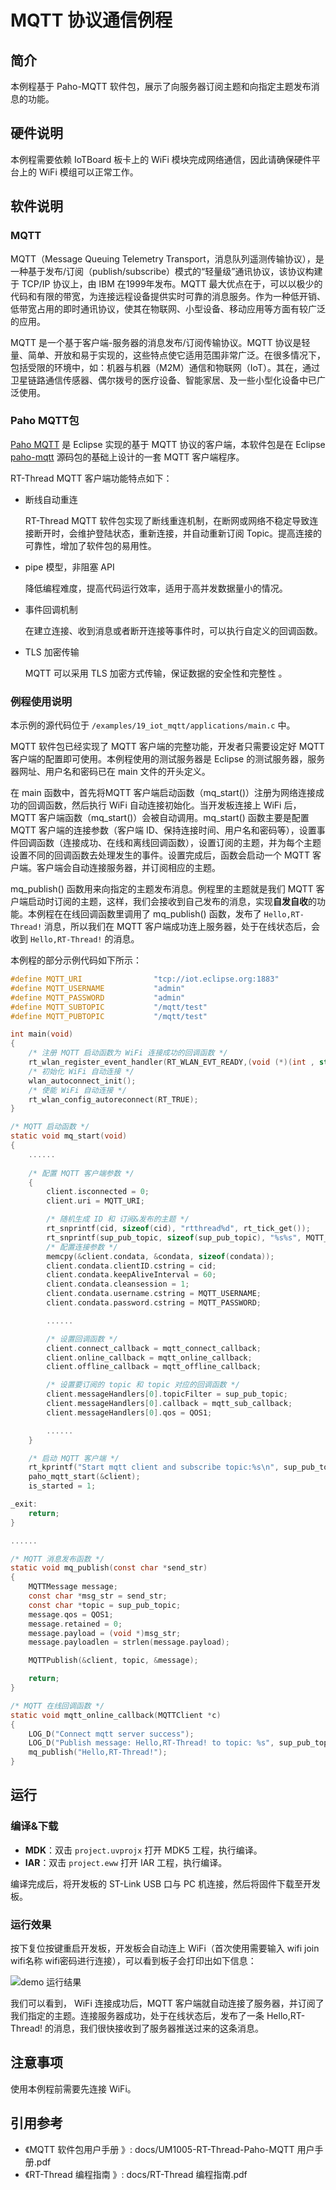 # MQTT 协议通信例程

## 简介

本例程基于 Paho-MQTT 软件包，展示了向服务器订阅主题和向指定主题发布消息的功能。

## 硬件说明

本例程需要依赖 IoTBoard 板卡上的 WiFi 模块完成网络通信，因此请确保硬件平台上的 WiFi 模组可以正常工作。

## 软件说明

### MQTT

MQTT（Message Queuing Telemetry Transport，消息队列遥测传输协议），是一种基于发布/订阅（publish/subscribe）模式的“轻量级”通讯协议，该协议构建于 TCP/IP 协议上，由 IBM 在1999年发布。MQTT 最大优点在于，可以以极少的代码和有限的带宽，为连接远程设备提供实时可靠的消息服务。作为一种低开销、低带宽占用的即时通讯协议，使其在物联网、小型设备、移动应用等方面有较广泛的应用。

MQTT 是一个基于客户端-服务器的消息发布/订阅传输协议。MQTT 协议是轻量、简单、开放和易于实现的，这些特点使它适用范围非常广泛。在很多情况下，包括受限的环境中，如：机器与机器（M2M）通信和物联网（IoT）。其在，通过卫星链路通信传感器、偶尔拨号的医疗设备、智能家居、及一些小型化设备中已广泛使用。

### Paho MQTT包

[Paho MQTT](http://www.eclipse.org/paho/downloads.php) 是 Eclipse 实现的基于 MQTT 协议的客户端，本软件包是在 Eclipse [paho-mqtt](https://github.com/eclipse/paho.mqtt.embedded-c) 源码包的基础上设计的一套 MQTT 客户端程序。

RT-Thread MQTT 客户端功能特点如下：

- 断线自动重连

  RT-Thread MQTT 软件包实现了断线重连机制，在断网或网络不稳定导致连接断开时，会维护登陆状态，重新连接，并自动重新订阅 Topic。提高连接的可靠性，增加了软件包的易用性。

- pipe 模型，非阻塞 API

  降低编程难度，提高代码运行效率，适用于高并发数据量小的情况。

- 事件回调机制

  在建立连接、收到消息或者断开连接等事件时，可以执行自定义的回调函数。

- TLS 加密传输

  MQTT 可以采用 TLS 加密方式传输，保证数据的安全性和完整性 。

### 例程使用说明

本示例的源代码位于 `/examples/19_iot_mqtt/applications/main.c` 中。

MQTT 软件包已经实现了 MQTT 客户端的完整功能，开发者只需要设定好 MQTT 客户端的配置即可使用。本例程使用的测试服务器是 Eclipse 的测试服务器，服务器网址、用户名和密码已在 main 文件的开头定义。

在 main 函数中，首先将MQTT 客户端启动函数（mq_start()）注册为网络连接成功的回调函数，然后执行 WiFi 自动连接初始化。当开发板连接上 WiFi 后，MQTT 客户端函数（mq_start()）会被自动调用。mq_start() 函数主要是配置 MQTT 客户端的连接参数（客户端 ID、保持连接时间、用户名和密码等），设置事件回调函数（连接成功、在线和离线回调函数），设置订阅的主题，并为每个主题设置不同的回调函数去处理发生的事件。设置完成后，函数会启动一个 MQTT 客户端。客户端会自动连接服务器，并订阅相应的主题。

mq_publish() 函数用来向指定的主题发布消息。例程里的主题就是我们 MQTT 客户端启动时订阅的主题，这样，我们会接收到自己发布的消息，实现**自发自收**的功能。本例程在在线回调函数里调用了 mq_publish() 函数，发布了 `Hello,RT-Thread!` 消息，所以我们在 MQTT 客户端成功连上服务器，处于在线状态后，会收到 `Hello,RT-Thread!` 的消息。

本例程的部分示例代码如下所示：


```c
#define MQTT_URI                "tcp://iot.eclipse.org:1883"
#define MQTT_USERNAME           "admin"
#define MQTT_PASSWORD           "admin"
#define MQTT_SUBTOPIC           "/mqtt/test"
#define MQTT_PUBTOPIC           "/mqtt/test"

int main(void)
{
    /* 注册 MQTT 启动函数为 WiFi 连接成功的回调函数 */
    rt_wlan_register_event_handler(RT_WLAN_EVT_READY,(void (*)(int , struct rt_wlan_buff *, void *))mq_start,RT_NULL);
    /* 初始化 WiFi 自动连接 */
    wlan_autoconnect_init();
    /* 使能 WiFi 自动连接 */
    rt_wlan_config_autoreconnect(RT_TRUE);
}

/* MQTT 启动函数 */   
static void mq_start(void)
{
    ......
    
    /* 配置 MQTT 客户端参数 */
    {
        client.isconnected = 0;
        client.uri = MQTT_URI;

        /* 随机生成 ID 和 订阅&发布的主题 */
        rt_snprintf(cid, sizeof(cid), "rtthread%d", rt_tick_get());
        rt_snprintf(sup_pub_topic, sizeof(sup_pub_topic), "%s%s", MQTT_PUBTOPIC, cid);
        /* 配置连接参数 */
        memcpy(&client.condata, &condata, sizeof(condata));
        client.condata.clientID.cstring = cid;
        client.condata.keepAliveInterval = 60;
        client.condata.cleansession = 1;
        client.condata.username.cstring = MQTT_USERNAME;
        client.condata.password.cstring = MQTT_PASSWORD;

        ......

        /* 设置回调函数 */
        client.connect_callback = mqtt_connect_callback;
        client.online_callback = mqtt_online_callback;
        client.offline_callback = mqtt_offline_callback;

        /* 设置要订阅的 topic 和 topic 对应的回调函数 */
        client.messageHandlers[0].topicFilter = sup_pub_topic;
        client.messageHandlers[0].callback = mqtt_sub_callback;
        client.messageHandlers[0].qos = QOS1;

        ......
    }

    /* 启动 MQTT 客户端 */
    rt_kprintf("Start mqtt client and subscribe topic:%s\n", sup_pub_topic);
    paho_mqtt_start(&client);
    is_started = 1;

_exit:
    return;
}

......

/* MQTT 消息发布函数 */   
static void mq_publish(const char *send_str)
{
    MQTTMessage message;
    const char *msg_str = send_str;
    const char *topic = sup_pub_topic;
    message.qos = QOS1;
    message.retained = 0;
    message.payload = (void *)msg_str;
    message.payloadlen = strlen(message.payload);

    MQTTPublish(&client, topic, &message);

    return;
}

/* MQTT 在线回调函数 */    
static void mqtt_online_callback(MQTTClient *c)
{
    LOG_D("Connect mqtt server success");
    LOG_D("Publish message: Hello,RT-Thread! to topic: %s", sup_pub_topic);
    mq_publish("Hello,RT-Thread!");
}
```

## 运行

### 编译&下载

- **MDK**：双击 `project.uvprojx` 打开 MDK5 工程，执行编译。
- **IAR**：双击 `project.eww` 打开 IAR 工程，执行编译。

编译完成后，将开发板的 ST-Link USB 口与 PC 机连接，然后将固件下载至开发板。

### 运行效果

按下复位按键重启开发板，开发板会自动连上 WiFi（首次使用需要输入 wifi join wifi名称 wifi密码进行连接），可以看到板子会打印出如下信息：

![demo 运行结果](../../docs/figures/19_iot_mqtt/wifi_join.png)

我们可以看到， WiFi 连接成功后，MQTT 客户端就自动连接了服务器，并订阅了我们指定的主题。连接服务器成功，处于在线状态后，发布了一条 Hello,RT-Thread! 的消息，我们很快接收到了服务器推送过来的这条消息。

## 注意事项

使用本例程前需要先连接 WiFi。

## 引用参考

- 《MQTT 软件包用户手册 》: docs/UM1005-RT-Thread-Paho-MQTT 用户手册.pdf
- 《RT-Thread 编程指南 》: docs/RT-Thread 编程指南.pdf